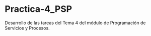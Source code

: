 # Practica-4_PSP

Desarrollo de las tareas del Tema 4 del módulo de Programación de Servicios y Procesos.